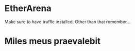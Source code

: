 # EtherArena

Make sure to have truffle installed.
Other than that remember...
# Miles meus praevalebit
